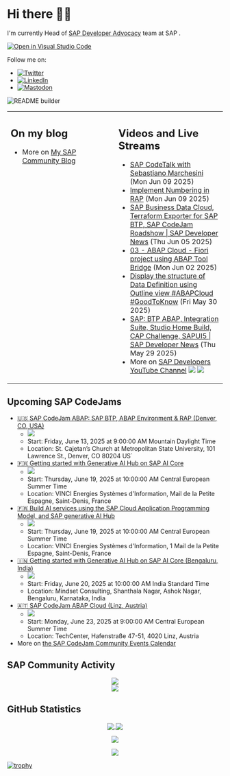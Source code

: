 
# Hi there 👋🏼

I'm currently Head of [SAP Developer Advocacy](https://developers.sap.com/developer-advocates.html) team at SAP .

[![Open in Visual Studio Code](https://img.shields.io/badge/Made%20for-VSCode-1f425f.svg)](https://github.dev/jung-thomas/jung-thomas)

Follow me on:
- <a href="https://twitter.com/thomas_jung"><img alt="Twitter" src="https://img.shields.io/badge/thomas_jung-%231DA1F2.svg?style=for-the-badge&logo=Twitter&logoColor=white"/></a>
- <a href="https://www.linkedin.com/in/thomasjungsap/"><img alt="LinkedIn" src="https://img.shields.io/badge/linkedin-%230077B5.svg?style=for-the-badge&logo=linkedin&logoColor=white"/></a>
- <a rel="me" href="https://mastodon.cloud/@thomas_jung"><img alt="Mastodon" src="https://img.shields.io/mastodon/follow/109262551990174478?domain=https%3A%2F%2Fmastodon.cloud%2F&style=social"/></a>

![README builder](https://github.com/jung-thomas/jung-thomas/workflows/README%20builder/badge.svg)

<table><tr><td valign="top" width="50%">
 
## On my blog
- More on [My SAP Community Blog](https://community.sap.com/t5/user/viewprofilepage/user-id/139)
</td>
  
<td valign="top" width="50%">
  
## Videos and Live Streams
- [SAP CodeTalk with Sebastiano Marchesini](https://www.youtube.com/watch?v=VFbBN8KHH1A) (Mon Jun 09 2025)
- [Implement Numbering in RAP](https://www.youtube.com/watch?v=fmUY-nW9GLE) (Mon Jun 09 2025)
- [SAP Business Data Cloud, Terraform Exporter for SAP BTP, SAP CodeJam Roadshow | SAP Developer News](https://www.youtube.com/watch?v=XLj5qgN7i8s) (Thu Jun 05 2025)
- [03 - ABAP Cloud - Fiori project using ABAP Tool Bridge](https://www.youtube.com/watch?v=vwcTSPH84GY) (Mon Jun 02 2025)
- [Display the structure of Data Definition using Outline view #ABAPCloud #GoodToKnow](https://www.youtube.com/watch?v=q8WYkzBf0qs) (Fri May 30 2025)
- [SAP: BTP ABAP, Integration Suite, Studio Home Build, CAP Challenge, SAPUI5 | SAP Developer News](https://www.youtube.com/watch?v=q73gDfWwp-c) (Thu May 29 2025)
- More on [SAP Developers YouTube Channel](https://www.youtube.com/channel/UCNfmelKDrvRmjYwSi9yvrMg) ![](https://img.shields.io/youtube/channel/views/UCNfmelKDrvRmjYwSi9yvrMg) ![](https://img.shields.io/youtube/channel/subscribers/UCNfmelKDrvRmjYwSi9yvrMg)
</td></tr></table>

## Upcoming SAP CodeJams
- [🇺🇸 SAP CodeJam ABAP: SAP BTP, ABAP Environment & RAP (Denver, CO, USA)](https://community.sap.com/t5/sap-codejam/sap-codejam-abap-sap-btp-abap-environment-amp-rap-denver-co-usa/ev-p/14111766)
  - <img src="https://community.sap.com/t5/image/serverpage/image-id/266002i705F00B81BD0C90D/image-size/thumb?v=v2&px=150" />
  - Start: Friday, June 13, 2025 at 9:00:00 AM Mountain Daylight Time
  - Location: St. Cajetan’s Church at Metropolitan State University, 101 Lawrence St., Denver, CO 80204 US`
- [🇫🇷 Getting started with Generative AI Hub on SAP AI Core](https://community.sap.com/t5/sap-codejam/getting-started-with-generative-ai-hub-on-sap-ai-core/ev-p/14077772)
  - <img src="https://community.sap.com/t5/image/serverpage/image-id/251497i8F93C2EC8BB390BA/image-size/thumb?v=v2&px=150" />
  - Start: Thursday, June 19, 2025 at 10:00:00 AM Central European Summer Time
  - Location: VINCI Energies Systèmes d'Information, Mail de la Petite Espagne, Saint-Denis, France
- [🇫🇷 Build AI services using the SAP Cloud Application Programming Model, and SAP generative AI Hub](https://community.sap.com/t5/sap-codejam/build-ai-services-using-the-sap-cloud-application-programming-model-and-sap/ev-p/14077763)
  - <img src="https://community.sap.com/t5/image/serverpage/image-id/251492i582D12D025297DBB/image-size/thumb?v=v2&px=150" />
  - Start: Thursday, June 19, 2025 at 10:00:00 AM Central European Summer Time
  - Location: VINCI Energies Systèmes d'Information, 1 Mail de la Petite Espagne, Saint-Denis, France
- [🇮🇳 Getting started with Generative AI Hub on SAP AI Core (Bengaluru, India)](https://community.sap.com/t5/sap-codejam/getting-started-with-generative-ai-hub-on-sap-ai-core-bengaluru-india/ev-p/14107897)
  - <img src="https://community.sap.com/t5/image/serverpage/image-id/264291iF67BE0445F71F05F/image-size/thumb?v=v2&px=150" />
  - Start: Friday, June 20, 2025 at 10:00:00 AM India Standard Time
  - Location: Mindset Consulting, Shanthala Nagar, Ashok Nagar, Bengaluru, Karnataka, India
- [🇦🇹 SAP CodeJam ABAP Cloud (Linz, Austria)](https://community.sap.com/t5/sap-codejam/sap-codejam-abap-cloud-linz-austria/ev-p/13998358)
  - <img src="https://community.sap.com/t5/image/serverpage/image-id/217852i0C408183FB806BAF/image-size/thumb?v=v2&px=150" />
  - Start: Monday, June 23, 2025 at 9:00:00 AM Central European Summer Time
  - Location: TechCenter, Hafenstraße 47-51, 4020 Linz, Austria
- More on [the SAP CodeJam Community Events Calendar](https://groups.community.sap.com/t5/sap-codejam/eb-p/codejam-events)

## SAP Community Activity
<p align = "center">
<a href="https://community.sap.com/t5/user/viewprofilepage/user-id/139">
  <img align="center" src="https://devrel-tools-prod-scn-badges-srv.cfapps.eu10.hana.ondemand.com/activity/139" />
</a>
</br>
<a href="https://community.sap.com/t5/user/viewprofilepage/user-id/139">
  <img align="center" src="https://devrel-tools-prod-scn-badges-srv.cfapps.eu10.hana.ondemand.com/showcaseBadges/139/1570/674/384/900/390" />
</a>
</p>

## GitHub Statistics
<p align = "center">
<a href="https://github.com/anuraghazra/github-readme-stats">
  <img align="center" src="https://github-readme-stats.vercel.app/api?username=jung-thomas&count_private=true&show_icons=true&theme=dark&line_height=27" />
</a>
<a href="https://github.com/anuraghazra/github-readme-stats">
  <img align="center" src="https://github-readme-stats.vercel.app/api/top-langs/?username=jung-thomas&show_icons=true&theme=dark" />
</a>
</p>

<p align = "center">
 <img  src="https://github-readme-streak-stats.herokuapp.com/?user=jung-thomas&show_icons=true&locale=en&layout=compact&theme=dark&line_height=0" />
</p> 

<p align = "center">
 <img src="https://activity-graph.herokuapp.com/graph?username=jung-thomas&theme=redical">
</p> 

[![trophy](https://github-profile-trophy.vercel.app/?username=jung-thomas&theme=onedark)](https://github.com/ryo-ma/github-profile-trophy)


